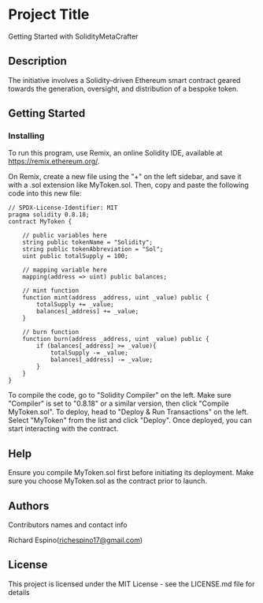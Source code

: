 # Project Title

Getting Started with SolidityMetaCrafter

## Description

The initiative involves a Solidity-driven Ethereum smart contract geared towards the generation, oversight, and distribution of a bespoke token.

## Getting Started
### Installing
To run this program, use Remix, an online Solidity IDE, available at https://remix.ethereum.org/.

On Remix, create a new file using the "+" on the left sidebar, and save it with a .sol extension like MyToken.sol. Then, copy and paste the following code into this new file:

```solidity
// SPDX-License-Identifier: MIT
pragma solidity 0.8.18;
contract MyToken {

    // public variables here
    string public tokenName = "Solidity";
    string public tokenAbbreviation = "Sol";
    uint public totalSupply = 100;

    // mapping variable here
    mapping(address => uint) public balances;

    // mint function
    function mint(address _address, uint _value) public {
        totalSupply += _value;
        balances[_address] += _value;
    }

    // burn function
    function burn(address _address, uint _value) public {
        if (balances[_address] >= _value){
            totalSupply -= _value;
            balances[_address] -= _value;
        }
    }
}

```

To compile the code, go to "Solidity Compiler" on the left. Make sure "Compiler" is set to "0.8.18" or a similar version, then click "Compile MyToken.sol".
To deploy, head to "Deploy & Run Transactions" on the left. Select "MyToken" from the list and click "Deploy".
Once deployed, you can start interacting with the contract.

## Help

Ensure you compile MyToken.sol first before initiating its deployment.
Make sure you choose MyToken.sol as the contract prior to launch.

## Authors

Contributors names and contact info

Richard Espino(richespino17@gmail.com)

## License

This project is licensed under the MIT License - see the LICENSE.md file for details
